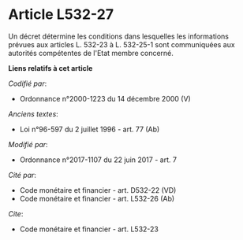 # Article L532-27

Un décret détermine les conditions dans lesquelles les informations prévues aux articles L. 532-23 à L. 532-25-1 sont
communiquées aux autorités compétentes de l'Etat membre concerné.

**Liens relatifs à cet article**

_Codifié par_:

  - Ordonnance n°2000-1223 du 14 décembre 2000 (V)

_Anciens textes_:

  - Loi n°96-597 du 2 juillet 1996 - art. 77 (Ab)

_Modifié par_:

  - Ordonnance n°2017-1107 du 22 juin 2017 - art. 7

_Cité par_:

  - Code monétaire et financier - art. D532-22 (VD)
  - Code monétaire et financier - art. L532-26 (Ab)

_Cite_:

  - Code monétaire et financier - art. L532-23
